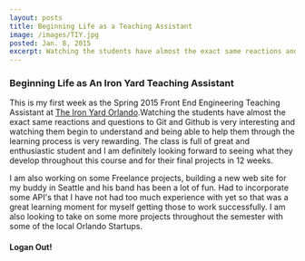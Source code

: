 ```yaml
---
layout: posts
title: Beginning Life as a Teaching Assistant
image: /images/TIY.jpg
posted: Jan. 8, 2015
excerpt: Watching the students have almost the exact same reactions and questions to Git and Github is very interesting and watching them begin to understand and being able to help them through the learning process is very rewarding.
---
```


### Beginning Life as An Iron Yard Teaching Assistant

This is my first week as the Spring 2015 Front End Engineering Teaching Assistant
at [The Iron Yard Orlando](http://theironyard.com/locations/orlando/).Watching the students have almost
the exact same reactions and questions to Git and Github is very interesting
and watching them begin to understand and being able to help them through the
learning process is very rewarding. The class is full of great and enthusiastic
student and I am definitely looking forward to seeing what they develop throughout
this course and for their final projects in 12 weeks.

I am also working on some Freelance projects, building a new web site for my buddy
in Seattle and his band has been a lot of fun. Had to incorporate some API's that
I have not had too much experience with yet so that was a great learning moment for
myself getting those to work successfully. I am also looking to take on some more
projects throughout the semester with some of the local Orlando Startups.


#### Logan Out!
